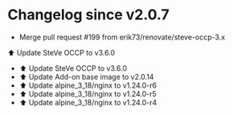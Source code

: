 # Changelog since v2.0.7
- Merge pull request #199 from erik73/renovate/steve-occp-3.x

⬆️ Update SteVe OCCP to v3.6.0 
- ⬆️ Update SteVe OCCP to v3.6.0 
- ⬆️ Update Add-on base image to v2.0.14 
- ⬆️ Update alpine_3_18/nginx to v1.24.0-r6 
- ⬆️ Update alpine_3_18/nginx to v1.24.0-r5 
- ⬆️ Update alpine_3_18/nginx to v1.24.0-r4 
